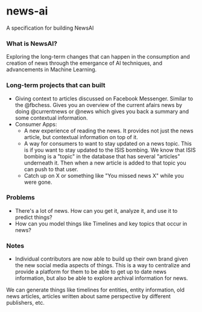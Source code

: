 # news-ai

A specification for building NewsAI

### What is NewsAI?

Exploring the long-term changes that can happen in the consumption and creation of news through the emergance of AI techniques, and advancements in Machine Learning.

### Long-term projects that can built

- Giving context to articles discussed on Facebook Messenger. Similar to the @fbchess. Gives you an overview of the current afairs news by doing @currentnews or @news <URL> which gives you back a summary and some contextual information.
- Consumer Apps:
  - A new experience of reading the news. It provides not just the news article, but contextual information on top of it.
  - A way for consumers to want to stay updated on a news topic. This is if you want to stay updated to the ISIS bombing. We know that ISIS bombing is a "topic" in the database that has several "articles" underneath it. Then when a new article is added to that topic you can push to that user.
  - Catch up on X or something like "You missed news X" while you were gone.

### Problems

- There's a lot of news. How can you get it, analyze it, and use it to predict things?
- How can you model things like Timelines and key topics that occur in news?

### Notes

- Individual contributors are now able to build up their own brand given the new social media aspects of things. This is a way to centralize and provide a platform for them to be able to get up to date news information, but also be able to explore archival information for news.

We can generate things like timelines for entities, entity information, old news articles, articles written about same perspective by different publishers, etc.
